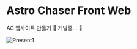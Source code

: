 # Astro Chaser Front Web
 AC 웹사이트 만들기
🚧 개발중... 🚧

![Present1](https://user-images.githubusercontent.com/35029025/126061699-2b9793cb-1c64-4d62-a2ca-5e77d2130433.gif)
